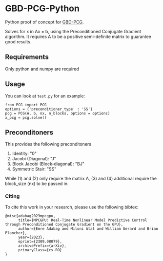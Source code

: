 # GBD-PCG-Python

Python proof of concept for [GBD-PCG](https://github.com/A2R-Lab/GBD-PCG/tree/main). 

Solves for x in Ax = b, using the Preconditioned Conjugate Gradient algorithm. It requires A to be a positive semi-definite matrix to guarantee good results.

## Requirements

Only python and numpy are required

## Usage

You can look at ```test.py``` for an example:
```
from PCG import PCG
options = {'preconditioner_type' : 'SS'}
pcg = PCG(A, b, nx, n_blocks, options = options)
x_pcg = pcg.solve()
```

## Preconditoners

This provides the following preconditoners

1. Identity: "0"
2. Jacobi (Diagonal): "J"
3. Block Jacobi (Block-diagonal): "BJ"
4. Symmetric Stair: "SS" 

While (1) and (2) only require the matrix A, (3) and (4) additional require the block_size (nx) to be passed in.

### Citing
To cite this work in your research, please use the following bibtex:
```
@misc{adabag2023mpcgpu,
      title={MPCGPU: Real-Time Nonlinear Model Predictive Control through Preconditioned Conjugate Gradient on the GPU}, 
      author={Emre Adabag and Miloni Atal and William Gerard and Brian Plancher},
      year={2023},
      eprint={2309.08079},
      archivePrefix={arXiv},
      primaryClass={cs.RO}
}
```